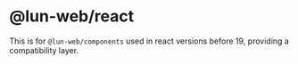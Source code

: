 # @lun-web/react

This is for `@lun-web/components` used in react versions before 19, providing a compatibility layer.